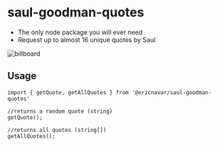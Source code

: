# saul-goodman-quotes

- The only node package you will ever need
- Request up to almost 16 unique quotes by Saul

![billboard](https://user-images.githubusercontent.com/32403644/200190190-cbbd4f4a-6d43-40fd-883d-e98582b648fe.png)


## Usage

```
import { getQuote, getAllQuotes } from '@ericnavar/saul-goodman-quotes'

//returns a random quote (string)
getQuote();

//returns all quotes (string[])
getAllQuotes();

```
